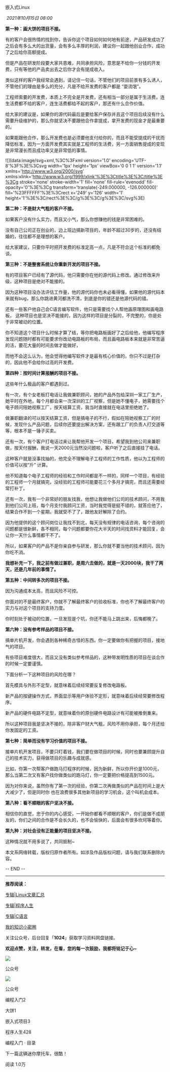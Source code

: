 # 

嵌入式Linux

 _2021年10月15日 08:00_

**第一种：画大饼的项目不接。**  

  

  

有的客户会很热情的找到你，告诉你这个项目如何如何地有前途，产品研发成功了之后会有多么大的出货量，会有多么丰厚的利润，建议你一起跟他创业合作，成功了之后给你高额提成。

  

但是产品在研发阶段要大家共患难，共同承担风险，意思是不给你一分钱的开发费，只有等他的产品卖出去之后你才会有提成收入。

  

类似这样的客户我经常会遇到，请记住一句话，不管他们的项目前景有多么诱人，不管他们的理由是多么的充分，凡是不给开发费的客户都是 “耍流氓”。

  

工程师索要的开发费，本质上不完全是开发费，还有相当一部分是属于生活费，连生活费都不给的客户，连生活费都给不起的客户，那还有什么合作价值。

  

给大家的建议是，如果你的源代码最后是要给客户保存并且这个项目后续没有什么需要升级维护的，那么你就坚决不要跟他合作拿提成，拿开发费的现金才是最重要的。

  

如果能跟他合作，那么开发费也是必须要他支付给你的，而且不能受提成的干扰而降低标准，因为一方面开发费其实就是工程师的生活费，另一方面销售提成的变现是非常漫长而且成功率又是非常低的事情。

  

![](data:image/svg+xml,%3C%3Fxml version='1.0' encoding='UTF-8'%3F%3E%3Csvg width='1px' height='1px' viewBox='0 0 1 1' version='1.1' xmlns='http://www.w3.org/2000/svg' xmlns:xlink='http://www.w3.org/1999/xlink'%3E%3Ctitle%3E%3C/title%3E%3Cg stroke='none' stroke-width='1' fill='none' fill-rule='evenodd' fill-opacity='0'%3E%3Cg transform='translate(-249.000000, -126.000000)' fill='%23FFFFFF'%3E%3Crect x='249' y='126' width='1' height='1'%3E%3C/rect%3E%3C/g%3E%3C/g%3E%3C/svg%3E)

  

**第二种：不是财大气粗的客户不接。**

  

如果客户没有什么实力，而且又小气，那么你想赚他的钱是非常困难的。

  

没有自己公司正在创业的，边上班边搞新项目的，年龄不超过30岁的，还没有结婚的，往往都不是理想的客户。

  

给大家建议，只要你平时把开发费的标准定高一点，凡是不符合这个标准的都免谈。

  

**第三种：不是整套系统让你重新开发的项目不接。**

  

有的项目客户已经有了源代码，他只需要你在他的源代码上修改。通过修改来升级，这种项目是绝对不能接的。

  

因为这种项目没办法评估工作量，他的源代码你也未必看得懂，如果他的源代码本来就有bug，那么你跳进黄河都洗不清，到底是你的错还是他源代码的错。

  

还有一些客户他自己会C语言编写软件，他只是需要找个人帮他画原理图和画电路板， 这种项目也是坚决不能接的，因为这样的项目是分裂的，不完整的，你是处于非常被动的位置。

  

你不知道这个项目什么时候才算了结，等你把电路板画好了之后给他，他编写程序发现问题随时都有可能要求你改动电路板的布局，而且画电路板本来就是非常苦逼的活，要花大量的时间去做才能做好，

  

而他不会这么认为，他会觉得他编写软件才是最有核心价值的，你只不过是打杂的，因此他不会给你过高的开发费。

  

**第四种：按时间计算报酬的项目不接。**

  

这些年什么极品的客户都遇到过。

  

有一次，有个女老板打电话让我做兼职顾问，她的产品外包给深圳一家工厂生产，她平时在外地，每个月都会来一次深圳的工厂视察，但是她不懂电子，她需要找个电子顾问陪她视察工厂，按天结算工资，我当时直接就在电话里拒绝她了。

  

做兼职翻译的可以按天结算工资，但是搞电子的不行，假如在陪她视察工厂的时候，发现什么产品问题，后续你还要提出解决方案，还有跟工厂的负责人打交道等等，根本不是一锤子买卖。

  

还有一次，有个客户打电话过来让我帮他开发一个项目，希望我到他公司来兼职做，按天付报酬，我说一天2000元当然没问题啦，客户听了之后直接挂了电话。

  

这种客户就是没事找抽的，他完全不理解电子工程师的工作性质，他以为工程师的价值可以按“斤” 计算。

  

他不知道每个电子工程师的经验和工作时间都是不一样的，同样一个项目，有经验的工程师一个月就搞完，没经验的工程师可能要花三个多月才搞完，而且还需要经常打补丁。

  

还有一次，我有一个非常好的朋友找我，他想让我做他们公司的技术顾问，不用我到他们公司上班，每个月支付我顾问工资，当时我觉得是挺不错的，就答应他了，结果合作不到一个星期，我就受不了了，跟他友好解除了合约。

  

因为他提供的这个顾问岗位让我找不到北，每天没有规律的电话咨询，每个咨询的问题都是很新鲜，各不相同，每个问题都要你花大半天的时间找资料才能回复，会让你一天什么事情都干不了。

  

所以，如果客户的产品不是你亲自参与研发，那么你就不要当他的技术顾问，因为你吃不消。

  

**我想补充一下，我之前有做过兼职，是周六去做的，就是一天2000块，我干了两天，还是几年前的事情了。**

  

**第五种：中间转多次的项目不接。**

  

因为沟通成本太高，而且风险不可控。

  

你面对的不是最终客户，你就不了解最终客户的验收标准，你也不了解最终客户的实力与对这个项目的支持力度。

  

你时刻处于被动的位置，一旦发现是个坑，你还不能马上跳出来，后悔都晚了。

  

**第六种：没有参考样品的项目不接。**

  

搞单片机开发，你会遇到各种稀奇古怪的东西。你一定要做你有把握的项目，接地气的项目。

  

有些项目难度很大，而且又没有类似参考样品的，这种带发明性质的项目在谈合作的时候一定要谨慎。

  

下面分析一下这种项目的风险在哪？

  

首先模具与外形不定型，就意味着后续经常要反复修改电路板。

  

新产品的按键操作方式，界面显示等用户体验不定形，就意味着后续经常要修改程序。

  

新产品的硬件电路不定型，就意味着你的原创硬件电路设计有可能被推倒重来。

  

所以这种项目我是坚决不接的，除非客户财大气粗，风险不用你承担，每个月还给你发固定的工资。

  

**第七种：简单而没有学习价值的项目不接。**

  

接单片机开发项目，不要只盯着钱，我们要在做项目的时候，同时也要兼顾提升自己的技术实力，获得做项目的乐趣与成就感。

  

比如，你第一次帮客户做跑马灯程序的时候，因为新鲜，所以你开价是1000元，那么当第二次又有客户找你做类似的跑马灯，你一定要把价格提高到1500元。

  

因为对你来说，虽然你有了第一次的经验，你第二次再做类似的产品在时间上是大大减少了，但是同时你 也在浪费很多其他新项目的学习机会，这个叫机会成本。

  

**第八种：看不顺眼的客户坚决不接。**

  

相信你的直觉，忠于你的内心感受，一开始你都看不顺眼的客户，你们是做不成朋友的，你们之间的合作是不会长久的，也不会愉快的，后面会有很多坎坷等着你。

  

**第九种：对社会没有正能量的项目坚决不接。**

  

这种情况就不用多说了，共同抵制~

  

本文系网络转载，版权归原作者所有。如涉及作品版权问题，请与我们联系删除内容。  

  

-- END --

---

  

**推荐阅读：**

[专辑|Linux文章汇总](https://mp.weixin.qq.com/mp/appmsgalbum?action=getalbum&album_id=1319528681890709506&__biz=MzA5NTM3MjIxMw==#wechat_redirect)

[专辑|程序人生](https://mp.weixin.qq.com/mp/appmsgalbum?action=getalbum&album_id=1351786687592202240&__biz=MzA5NTM3MjIxMw==#wechat_redirect)

[专辑|C语言](https://mp.weixin.qq.com/mp/appmsgalbum?action=getalbum&album_id=1377857816341577728&__biz=MzA5NTM3MjIxMw==#wechat_redirect)

[我的知识小密圈](http://mp.weixin.qq.com/s?__biz=MzA5NTM3MjIxMw==&mid=2247492044&idx=2&sn=695b9297a39bf2d5a4548a161892d182&chksm=9042f716a7357e003fc6c87cfacb76508df6c06e14fb9f01c54aca3801f456b9ff5b6ce71ef3&scene=21#wechat_redirect)

  

关注公众号，后台回复「**1024**」获取学习资料网盘链接。

  

**欢迎点赞，关注，转发，在看，您的每一次鼓励，我都将铭记于心~**

  

![](https://res.wx.qq.com/t/fed_upload/b39ef69e-c4d6-4169-8612-5f00a84860e7/wx-avatar-default.svg)

公众号

![](https://res.wx.qq.com/t/fed_upload/b39ef69e-c4d6-4169-8612-5f00a84860e7/wx-avatar-default.svg)

公众号

  

编程入门2

大饼1

嵌入式项目3

程序人生428

编程入门 · 目录

下一篇这辆迷你摩托车，很酷！

阅读 1.0万

​